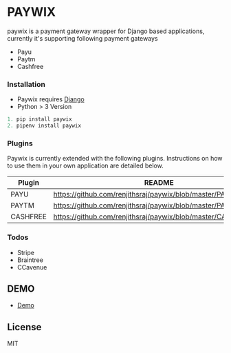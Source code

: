 # PAYWIX

paywix is a payment gateway wrapper for Django based applications, currently it's supporting following payment gateways
  - Payu
  - Paytm
  - Cashfree

### Installation

* Paywix requires [Django](https://www.djangoproject.com/download/)
* Python > 3 Version

```python
1. pip install paywix
2. pipenv install paywix
```

### Plugins

Paywix is currently extended with the following plugins. Instructions on how to use them in your own application are detailed below.

| Plugin | README |
| ------ | ------ |
| PAYU | https://github.com/renjithsraj/paywix/blob/master/PAYU.md |
| PAYTM | https://github.com/renjithsraj/paywix/blob/master/PAYTM.md |
| CASHFREE | https://github.com/renjithsraj/paywix/blob/master/CASHFREE.md |

### Todos
 - Stripe
 - Braintree
 - CCavenue

## DEMO
- [Demo](https://github.com/renjithsraj/paywix_demos)

License
----

MIT

